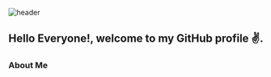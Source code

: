 ![header](https://capsule-render.vercel.app/api?type=waving&color=auto&height=300&section=header&text=Hello20%World!&fontSize=70)
## Hello Everyone!, welcome to my GitHub profile ✌.

### About Me



<!--
**bgjx/bgjx** is a ✨ _special_ ✨ repository because its `README.md` (this file) appears on your GitHub profile.

Here are some ideas to get you started:

- 🔭 I’m currently working on ...
- 🌱 I’m currently learning ...
- 👯 I’m looking to collaborate on ...
- 🤔 I’m looking for help with ...
- 💬 Ask me about ...
- 📫 How to reach me: ...
- 😄 Pronouns: ...
- ⚡ Fun fact: ...
-->
